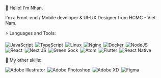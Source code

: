 :wave: Hello! I'm Nhan. 

I'm a Front-end / Mobile developer & UI-UX Designer from HCMC - Viet Nam.

⚡ Languages and Tools:

![JavaScript](https://img.shields.io/badge/javascript-%23323330.svg?style=for-the-badge&logo=javascript&logoColor=%23F7DF1E)&ensp;![TypeScript](https://img.shields.io/badge/typescript-%23007ACC.svg?style=for-the-badge&logo=typescript&logoColor=white)&ensp;![Linux](https://img.shields.io/badge/Linux-FCC624?style=for-the-badge&logo=linux&logoColor=black)&ensp;![Nginx](https://img.shields.io/badge/nginx-%23009639.svg?style=for-the-badge&logo=nginx&logoColor=white)&ensp;![Docker](https://img.shields.io/badge/docker-%230db7ed.svg?style=for-the-badge&logo=docker&logoColor=white)&ensp;![NodeJS](https://img.shields.io/badge/node.js-6DA55F?style=for-the-badge&logo=node.js&logoColor=white)&ensp;![React](https://img.shields.io/badge/react-%2320232a.svg?style=for-the-badge&logo=react&logoColor=%2361DAFB)&ensp;![Next JS](https://img.shields.io/badge/Next-black?style=for-the-badge&logo=next.js&logoColor=white)&ensp;![Green Sock](https://img.shields.io/badge/green%20sock-88CE02?style=for-the-badge&logo=greensock&logoColor=white)&ensp;![Atom](https://img.shields.io/badge/Atom-%2366595C.svg?style=for-the-badge&logo=atom&logoColor=white)&ensp;![Flutter](https://img.shields.io/badge/Flutter-%2302569B.svg?style=for-the-badge&logo=Flutter&logoColor=white)&ensp;![React Native](https://img.shields.io/badge/react_native-%2320232a.svg?style=for-the-badge&logo=react&logoColor=%2361DAFB)

🌊 My other skills:

![Adobe Illustrator](https://img.shields.io/badge/adobeillustrator-%23FF9A00.svg?style=for-the-badge&logo=adobeillustrator&logoColor=white)&ensp;![Adobe Photoshop](https://img.shields.io/badge/adobephotoshop-%2331A8FF.svg?style=for-the-badge&logo=adobephotoshop&logoColor=white)&ensp;![Adobe XD](https://img.shields.io/badge/Adobe%20XD-470137?style=for-the-badge&logo=Adobe%20XD&logoColor=#FF61F6)&ensp;![Figma](https://img.shields.io/badge/figma-%23F24E1E.svg?style=for-the-badge&logo=figma&logoColor=white)
